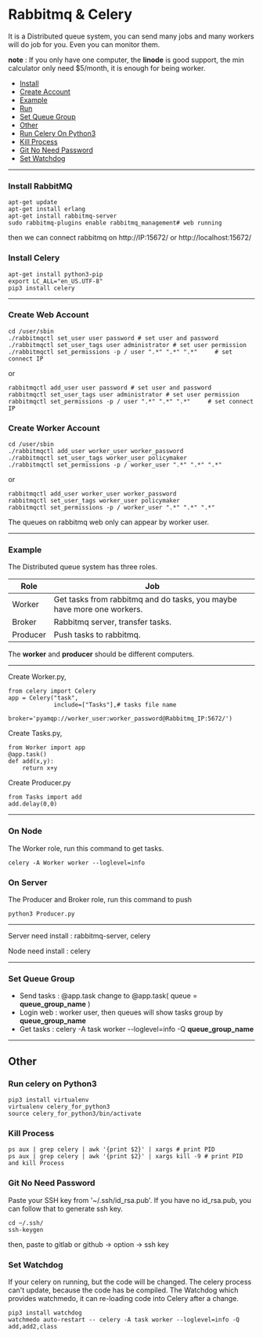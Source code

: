 # Rabbitmq & Celery



It is a Distributed queue system, you can send many jobs and many workers will do job for you. Even you can monitor them.<br>

**note** : If you only have one computer, the **linode** is good support, the min calculator only need $5/month, it is enough for being worker.

*  [Install](https://github.com/f496328mm/RabbitmqCelery#install-rabbitmq)
*  [Create Account](https://github.com/f496328mm/RabbitmqCelery#create-web-account)
*  [Example](https://github.com/f496328mm/RabbitmqCelery#Example)
*  [Run](https://github.com/f496328mm/RabbitmqCelery#on-node)
*  [Set Queue Group](https://github.com/f496328mm/RabbitmqCelery#set-queue-group)
*  [Other](https://github.com/f496328mm/RabbitmqCelery/blob/master/README.md#other)
*  [Run Celery On Python3](https://github.com/f496328mm/RabbitmqCelery#run-celery-on-python3)
*  [Kill Process](https://github.com/f496328mm/RabbitmqCelery#kill-process)
*  [Git No Need Password](https://github.com/f496328mm/RabbitmqCelery#git-no-need-password)
*  [Set Watchdog](https://github.com/f496328mm/RabbitmqCelery#set-watchdog)

----------------------------

### Install RabbitMQ
    apt-get update 
    apt-get install erlang
    apt-get install rabbitmq-server
    sudo rabbitmq-plugins enable rabbitmq_management# web running

then we can connect rabbitmq on
http://IP:15672/  or http://localhost:15672/  
<!--if ERROR: node with name "rabbit" already running on "localhost"
https://www.cnblogs.com/Sisiflying/p/6386988.html -->

### Install Celery
    apt-get install python3-pip
    export LC_ALL="en_US.UTF-8"
    pip3 install celery

------------------
### Create Web Account

    cd /user/sbin
    ./rabbitmqctl set_user user password # set user and password
    ./rabbitmqctl set_user_tags user administrator # set user permission
    ./rabbitmqctl set_permissions -p / user ".*" ".*" ".*"     # set connect IP
or

    rabbitmqctl add_user user password # set user and password
    rabbitmqctl set_user_tags user administrator # set user permission
    rabbitmqctl set_permissions -p / user ".*" ".*" ".*"     # set connect IP

### Create Worker Account

    cd /user/sbin
    ./rabbitmqctl add_user worker_user worker_password
    ./rabbitmqctl set_user_tags worker_user policymaker
    ./rabbitmqctl set_permissions -p / worker_user ".*" ".*" ".*"   
or

    rabbitmqctl add_user worker_user worker_password
    rabbitmqctl set_user_tags worker_user policymaker
    rabbitmqctl set_permissions -p / worker_user ".*" ".*" ".*"   
    
The queues on rabbitmq web only can appear by worker user.

------------------

### Example
The Distributed queue system has three roles.

| Role | Job |
|------|-----|
|Worker|Get tasks from rabbitmq and do tasks, you maybe have more one workers.|
|Broker|Rabbitmq server, transfer tasks.|
|Producer|Push tasks to rabbitmq.|

The **worker** and **producer** should be different computers.

------------------
Create Worker.py, 

    from celery import Celery
    app = Celery("task",
                 include=["Tasks"],# tasks file name
                 broker='pyamqp://worker_user:worker_password@Rabbitmq_IP:5672/')

Create Tasks.py, 

    from Worker import app
    @app.task()
    def add(x,y):
        return x+y
        
Create Producer.py

    from Tasks import add
    add.delay(0,0)
    
------------------
### On Node
The Worker role, run this command to get tasks.

    celery -A Worker worker --loglevel=info
### On Server
The Producer and Broker role, run this command to push
    
    python3 Producer.py
-------------------------------
Server need install : rabbitmq-server, celery
<!--crontab : git clone url, python3 job-->

Node need install : celery
<!--crontab : git clone url
vim /etc/rc.local # it will run on boot-->

-------------------------------
### Set Queue Group
* Send tasks : @app.task change to @app.task( queue = **queue_group_name** )
* Login web : worker user, then queues will show tasks group by **queue_group_name**
* Get tasks : celery -A task worker --loglevel=info -Q **queue_group_name** 

-------------------------------
## Other
### Run celery on Python3

    pip3 install virtualenv 
    virtualenv celery_for_python3
    source celery_for_python3/bin/activate
### Kill Process

    ps aux | grep celery | awk '{print $2}' | xargs # print PID
    ps aux | grep celery | awk '{print $2}' | xargs kill -9 # print PID and kill Process
### Git No Need Password
Paste your SSH key from  '~/.ssh/id_rsa.pub'. If you have no id_rsa.pub, you can follow that to generate ssh key.<br>

    cd ~/.ssh/
    ssh-keygen
then, paste to gitlab or github -> option -> ssh key
### Set Watchdog
If your celery on running, but the code will be changed.
The celery process can't update, because the code has be compiled.
The Watchdog which provides watchmedo, it can re-loading code into Celery after a change.

    pip3 install watchdog
    watchmedo auto-restart -- celery -A task worker --loglevel=info -Q add,add2,class


<!--Set Watch
pip install watchdog

watchmedo auto-restart -- celery -A task worker --loglevel=info -Q add,add2,class-->

